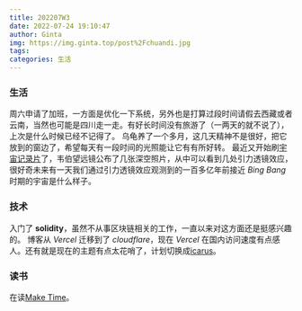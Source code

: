 ```yaml
---
title: 202207W3
date: 2022-07-24 19:10:47
author: Ginta
img: https://img.ginta.top/post%2Fchuandi.jpg
tags: 
categories: 生活
---
```

### 生活
周六申请了加班，一方面是优化一下系统，另外也是打算过段时间请假去西藏或者云南，当然也可能是四川走一走。有好长时间没有旅游了（一两天的就不说了），上次是什么时候已经不记得了。
乌龟养了一个多月，这几天精神不是很好，把它放到的窗边了，希望每天有一段时间的光照能让它有有所好转。
最近又开始刷[宇宙记录片](https://www.bilibili.com/video/BV1os411K72G?spm_id_from=333.1007.top_right_bar_window_custom_collection.content.click&vd_source=dfeba0e84225bbb1159a33a311780697)了，韦伯望远镜公布了几张深空照片，从中可以看到几处引力透镜效应，很好奇未来有一天我们通过引力透镜效应观测到的一百多亿年前接近 *Bing Bang* 时期的宇宙是什么样子。
### 技术
入门了 **solidity**，虽然不从事区块链相关的工作，一直以来对这方面还是挺感兴趣的。
博客从 *Vercel* 迁移到了 *cloudflare*，现在 *Vercel* 在国内访问速度有点感人。还有就是现在的主题有点太花哨了，计划切换成[icarus](https://github.com/ppoffice/hexo-theme-icarus)。
### 读书
在读[Make Time](https://www.amazon.sg/Make-Time-focus-matters-every/dp/0593079582/ref=asc_df_0593079582/?tag=googleshoppin-22&linkCode=df0&hvadid=389124471048&hvpos=&hvnetw=g&hvrand=11831829612059196502&hvpone=&hvptwo=&hvqmt=&hvdev=c&hvdvcmdl=&hvlocint=&hvlocphy=2702&hvtargid=pla-585858616727&psc=1)。